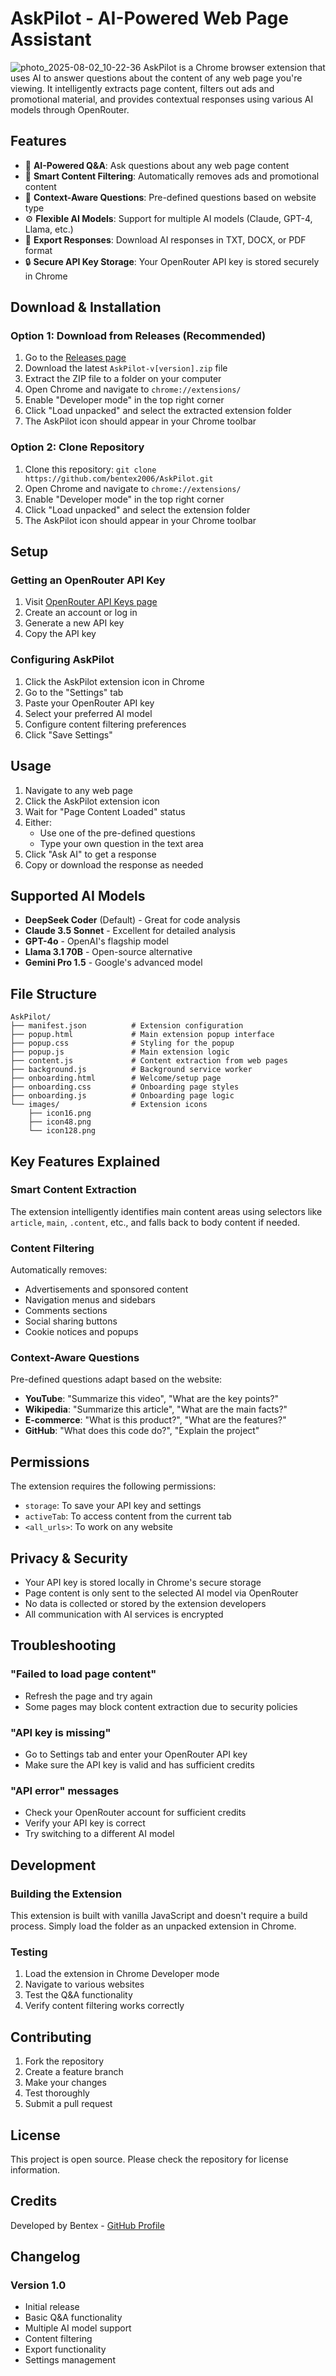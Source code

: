 
# AskPilot - AI-Powered Web Page Assistant
![photo_2025-08-02_10-22-36](banner.jpg)
AskPilot is a Chrome browser extension that uses AI to answer questions about the content of any web page you're viewing. It intelligently extracts page content, filters out ads and promotional material, and provides contextual responses using various AI models through OpenRouter.

## Features

- 🤖 **AI-Powered Q&A**: Ask questions about any web page content
- 🧹 **Smart Content Filtering**: Automatically removes ads and promotional content
- 🎯 **Context-Aware Questions**: Pre-defined questions based on website type
- ⚙️ **Flexible AI Models**: Support for multiple AI models (Claude, GPT-4, Llama, etc.)
- 💾 **Export Responses**: Download AI responses in TXT, DOCX, or PDF format
- 🔒 **Secure API Key Storage**: Your OpenRouter API key is stored securely in Chrome

## Download & Installation

### Option 1: Download from Releases (Recommended)

1. Go to the [Releases page](https://github.com/bentex2006/AskPilot/releases)
2. Download the latest `AskPilot-v[version].zip` file
3. Extract the ZIP file to a folder on your computer
4. Open Chrome and navigate to `chrome://extensions/`
5. Enable "Developer mode" in the top right corner
6. Click "Load unpacked" and select the extracted extension folder
7. The AskPilot icon should appear in your Chrome toolbar

### Option 2: Clone Repository

1. Clone this repository: `git clone https://github.com/bentex2006/AskPilot.git`
2. Open Chrome and navigate to `chrome://extensions/`
3. Enable "Developer mode" in the top right corner
4. Click "Load unpacked" and select the extension folder
5. The AskPilot icon should appear in your Chrome toolbar

## Setup

### Getting an OpenRouter API Key

1. Visit [OpenRouter API Keys page](https://openrouter.ai/keys)
2. Create an account or log in
3. Generate a new API key
4. Copy the API key

### Configuring AskPilot

1. Click the AskPilot extension icon in Chrome
2. Go to the "Settings" tab
3. Paste your OpenRouter API key
4. Select your preferred AI model
5. Configure content filtering preferences
6. Click "Save Settings"

## Usage

1. Navigate to any web page
2. Click the AskPilot extension icon
3. Wait for "Page Content Loaded" status
4. Either:
   - Use one of the pre-defined questions
   - Type your own question in the text area
5. Click "Ask AI" to get a response
6. Copy or download the response as needed

## Supported AI Models

- **DeepSeek Coder** (Default) - Great for code analysis
- **Claude 3.5 Sonnet** - Excellent for detailed analysis
- **GPT-4o** - OpenAI's flagship model
- **Llama 3.1 70B** - Open-source alternative
- **Gemini Pro 1.5** - Google's advanced model

## File Structure

```
AskPilot/
├── manifest.json          # Extension configuration
├── popup.html             # Main extension popup interface
├── popup.css              # Styling for the popup
├── popup.js               # Main extension logic
├── content.js             # Content extraction from web pages
├── background.js          # Background service worker
├── onboarding.html        # Welcome/setup page
├── onboarding.css         # Onboarding page styles
├── onboarding.js          # Onboarding page logic
└── images/                # Extension icons
    ├── icon16.png
    ├── icon48.png
    └── icon128.png
```

## Key Features Explained

### Smart Content Extraction
The extension intelligently identifies main content areas using selectors like `article`, `main`, `.content`, etc., and falls back to body content if needed.

### Content Filtering
Automatically removes:
- Advertisements and sponsored content
- Navigation menus and sidebars
- Comments sections
- Social sharing buttons
- Cookie notices and popups

### Context-Aware Questions
Pre-defined questions adapt based on the website:
- **YouTube**: "Summarize this video", "What are the key points?"
- **Wikipedia**: "Summarize this article", "What are the main facts?"
- **E-commerce**: "What is this product?", "What are the features?"
- **GitHub**: "What does this code do?", "Explain the project"

## Permissions

The extension requires the following permissions:
- `storage`: To save your API key and settings
- `activeTab`: To access content from the current tab
- `<all_urls>`: To work on any website

## Privacy & Security

- Your API key is stored locally in Chrome's secure storage
- Page content is only sent to the selected AI model via OpenRouter
- No data is collected or stored by the extension developers
- All communication with AI services is encrypted

## Troubleshooting

### "Failed to load page content"
- Refresh the page and try again
- Some pages may block content extraction due to security policies

### "API key is missing"
- Go to Settings tab and enter your OpenRouter API key
- Make sure the API key is valid and has sufficient credits

### "API error" messages
- Check your OpenRouter account for sufficient credits
- Verify your API key is correct
- Try switching to a different AI model

## Development

### Building the Extension
This extension is built with vanilla JavaScript and doesn't require a build process. Simply load the folder as an unpacked extension in Chrome.

### Testing
1. Load the extension in Chrome Developer mode
2. Navigate to various websites
3. Test the Q&A functionality
4. Verify content filtering works correctly

## Contributing

1. Fork the repository
2. Create a feature branch
3. Make your changes
4. Test thoroughly
5. Submit a pull request

## License

This project is open source. Please check the repository for license information.

## Credits

Developed by Bentex - [GitHub Profile](https://github.com/bentex2006)

## Changelog

### Version 1.0
- Initial release
- Basic Q&A functionality
- Multiple AI model support
- Content filtering
- Export functionality
- Settings management
